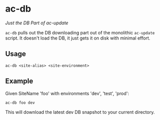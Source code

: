 # ac-db
_Just the DB Part of ac-update_

`ac-db` pulls out the DB downloading part out of the monolithic `ac-update` script. It doesn't load the DB, it just gets it on disk with minimal effort.

## Usage
```
ac-db <site-alias> <site-environment>
```

## Example
Given SiteName 'foo' with environments 'dev', 'test', 'prod':

```
ac-db foo dev
```

This will download the latest dev DB snapshot to your current directory.